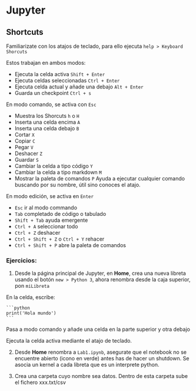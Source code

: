 # Jupyter

## Shortcuts
Familiarizate con los atajos de teclado, para ello ejecuta `help > Keyboard Shorcuts`

Estos trabajan en ambos modos:

- Ejecuta la celda activa `Shift + Enter`
- Ejecuta celdas seleccionadas `Ctrl + Enter`
- Ejecuta celda actual y añade una debajo `Alt + Enter`
- Guarda un checkpoint `Ctrl + s` 

En modo comando, se activa con `Esc`

- Muestra los Shorcuts `h` o `H`
- Inserta una celda encima `A`
- Inserta una celda debajo `B`
- Cortar `X`
- Copiar `C`
- Pegar `V`
- Deshacer `Z`
- Guardar `S`
- Cambiar la celda a tipo código `Y`
- Cambiar la celda a tipo markdown `M`
- Mostrar la paleta de comandos `P` Ayuda a ejecutar cualquier comando buscando por su nombre, útil sino conoces el atajo.

En modo edición, se activa en `Enter`

- `Esc` ir al modo commando
- `Tab` completado de código o tabulado
- `Shift + Tab` ayuda emergente
- `Ctrl + A` seleccionar todo
- `Ctrl + Z` deshacer
- `Ctrl + Shift + Z` o `Ctrl + Y` rehacer
- `Ctrl + Shift + P` abre la paleta de comandos

### Ejercicios:

1. Desde la página principal de Jupyter, en **Home**, crea una nueva libreta usando el botón `new > Python 3`, ahora renombra desde la caja superior, pon `miLibreta`

En la celda, escribe:

    ```python
    print('Hola mundo')
    ```

Pasa a modo comando y añade una celda en la parte superior y otra debajo

Ejecuta la celda activa mediante el atajo de teclado.

2. Desde **Home** renombra a `Lab1.ipynb`, asegurate que el notebook no se encuentre abierto (icono en verde) antes has de hacer un shutdown. Se asocia un kernel a cada libreta que es un interprete python.

3. Crea una carpeta cuyo nombre sea datos. Dentro de esta carpeta sube el fichero xxx.txt/csv
